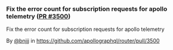 ### Fix the error count for subscription requests for apollo telemetry ([PR #3500](https://github.com/apollographql/router/pull/3500))

Fix the error count for subscription requests for apollo telemetry

By [@bnjjj](https://github.com/bnjjj) in https://github.com/apollographql/router/pull/3500
